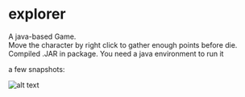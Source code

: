# explorer
A java-based Game.\
Move the character by right click to gather enough points before die.\
Compiled .JAR in package. You need a java environment to run it

a few snapshots:

![alt text](https://github.com/yuriao/explorer/blob/master/image.jpg?raw=true)
